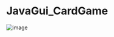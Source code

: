 # JavaGui_CardGame

![image](https://github.com/BilalMagomedov/JavaGui_CardGame/assets/53838499/72146704-3b0e-4923-b4da-bf52aa1eec69)
